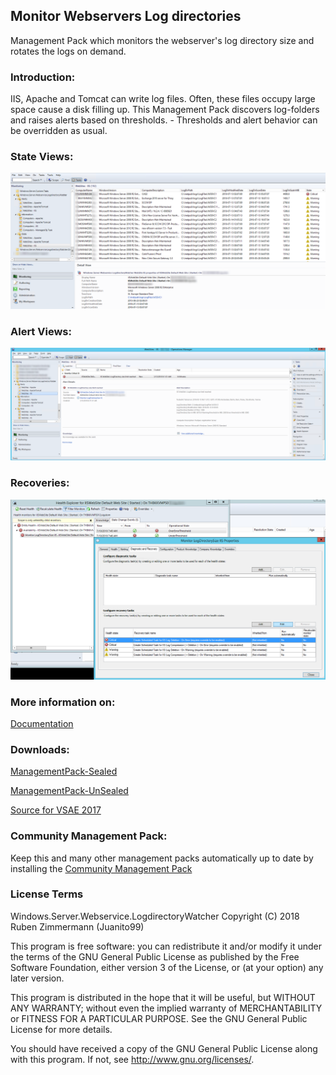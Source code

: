 ## Monitor Webservers Log directories

Management Pack which monitors the webserver's log directory size and rotates the logs on demand.


### Introduction:
IIS, Apache and Tomcat can write log files. Often, these files occupy large space cause a disk filling up.
This Management Pack discovers log-folders and raises alerts based on thresholds. - Thresholds and alert behavior can be overridden as usual.



### State Views:
![StateView_WebSites](https://raw.githubusercontent.com/Juanito99/Windows.Server.Webservice.LogdirectoryWatcher/master/PicturesForGitWebSite/StateView.png)



### Alert Views:
![AlertView_WebSites](https://raw.githubusercontent.com/Juanito99/Windows.Server.Webservice.LogdirectoryWatcher/master/PicturesForGitWebSite/Alerts.png)


### Recoveries:
![Recoveries](https://raw.githubusercontent.com/Juanito99/Windows.Server.Webservice.LogdirectoryWatcher/master/PicturesForGitWebSite/Recoveries.png)



### More information on:
[Documentation](https://github.com/Juanito99/Windows.Server.Webservice.LogdirectoryWatcher/blob/master/Documentation/MonitoringWebserversLogdirectorySizeWithSCOM.pdf)


### Downloads:
[ManagementPack-Sealed](https://github.com/Juanito99/Windows.Server.Webservice.LogdirectoryWatcher/blob/master/Windows.Server.Webservice.LogdirectoryWatcher/Windows.Server.Webservice.LogdirectoryWatcher/bin/Release/Windows.Server.Webservice.LogdirectoryWatcher.xml) 

[ManagementPack-UnSealed](https://github.com/Juanito99/Windows.Server.Webservice.LogdirectoryWatcher/blob/master/Windows.Server.Webservice.LogdirectoryWatcher/Windows.Server.Webservice.LogdirectoryWatcher/bin/Debug/Windows.Server.Webservice.LogdirectoryWatcher.xml) 

[Source for VSAE 2017](https://github.com/Juanito99/Windows.Server.Webservice.LogdirectoryWatcher/tree/master/Windows.Server.Webservice.LogdirectoryWatcher/Windows.Server.Webservice.LogdirectoryWatcher)



### Community Management Pack:
Keep this and many other management packs automatically up to date by installing the [Community Management Pack](https://squaredup.com/landing-pages/the-scom-community-mp-catalog)



### License Terms

Windows.Server.Webservice.LogdirectoryWatcher
Copyright (C) 2018 Ruben Zimmermann (Juanito99)

This program is free software: you can redistribute it and/or modify
it under the terms of the GNU General Public License as published by
the Free Software Foundation, either version 3 of the License, or
(at your option) any later version.

This program is distributed in the hope that it will be useful,
but WITHOUT ANY WARRANTY; without even the implied warranty of
MERCHANTABILITY or FITNESS FOR A PARTICULAR PURPOSE.  See the
GNU General Public License for more details.

You should have received a copy of the GNU General Public License
along with this program.  If not, see <http://www.gnu.org/licenses/>.